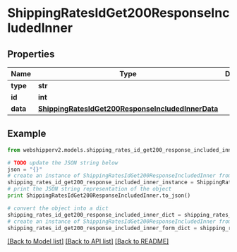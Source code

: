 # ShippingRatesIdGet200ResponseIncludedInner


## Properties
Name | Type | Description | Notes
------------ | ------------- | ------------- | -------------
**type** | **str** |  | [optional] 
**id** | **int** |  | [optional] 
**data** | [**ShippingRatesIdGet200ResponseIncludedInnerData**](ShippingRatesIdGet200ResponseIncludedInnerData.md) |  | [optional] 

## Example

```python
from webshipperv2.models.shipping_rates_id_get200_response_included_inner import ShippingRatesIdGet200ResponseIncludedInner

# TODO update the JSON string below
json = "{}"
# create an instance of ShippingRatesIdGet200ResponseIncludedInner from a JSON string
shipping_rates_id_get200_response_included_inner_instance = ShippingRatesIdGet200ResponseIncludedInner.from_json(json)
# print the JSON string representation of the object
print ShippingRatesIdGet200ResponseIncludedInner.to_json()

# convert the object into a dict
shipping_rates_id_get200_response_included_inner_dict = shipping_rates_id_get200_response_included_inner_instance.to_dict()
# create an instance of ShippingRatesIdGet200ResponseIncludedInner from a dict
shipping_rates_id_get200_response_included_inner_form_dict = shipping_rates_id_get200_response_included_inner.from_dict(shipping_rates_id_get200_response_included_inner_dict)
```
[[Back to Model list]](../README.md#documentation-for-models) [[Back to API list]](../README.md#documentation-for-api-endpoints) [[Back to README]](../README.md)


